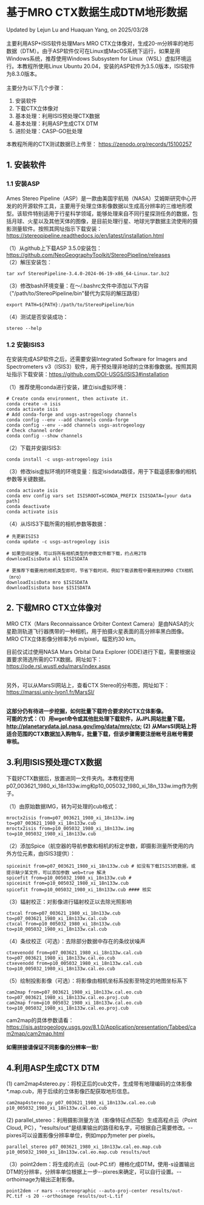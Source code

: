 基于MRO CTX数据生成DTM地形数据
===
Updated by Lejun Lu and Huaquan Yang, on 2025/03/28
<br><br>
主要利用ASP+ISIS软件处理Mars MRO CTX立体像对，生成20-m分辨率的地形数据（DTM）。由于ASP软件仅可在Linux或MacOS系统下运行，如果是用Windows系统，推荐使用Windows Subsystem for Linux（WSL）虚拟环境运行。本教程所使用Linux Ubuntu 20.04，安装的ASP软件为3.5.0版本，ISIS软件为8.3.0版本。
<br><br>
主要分为以下几个步骤：
1. 安装软件
2. 下载CTX立体像对
3. 基本处理：利用ISIS预处理CTX数据
4. 基本处理：利用ASP生成CTX DTM
5. 进阶处理：CASP-GO批处理

本教程所用的CTX测试数据已上传至： https://zenodo.org/records/15100257
<br>

## 1. 安装软件

### 1.1 安装ASP

Ames Stereo Pipeline（ASP）是一款由美国宇航局（NASA）艾姆斯研究中心开发的的开源软件工具，主要用于处理立体影像数据以生成高分辨率的三维地形模型。该软件特别适用于行星科学领域，能够处理来自不同行星探测任务的数据，包括月球、火星以及其他天体的图像，是目前处理行星、地球光学数据主流使用的摄影测量软件。按照其网址指示下载安装：https://stereopipeline.readthedocs.io/en/latest/installation.html

（1）从github上下载ASP 3.5.0安装包：https://github.com/NeoGeographyToolkit/StereoPipeline/releases<br>
（2）解压安装包：
```
tar xvf StereoPipeline-3.4.0-2024-06-19-x86_64-Linux.tar.bz2
```
（3）修改bash环境变量：在～/.bashrc文件中添加以下内容（"/path/to/StereoPipeline/bin"替代为实际的解压路径）
```
export PATH=${PATH}:/path/to/StereoPipeline/bin
```
（4）测试是否安装成功：
```
stereo --help
```


### 1.2 安装ISIS3

在安装完成ASP软件之后，还需要安装Integrated Software for Imagers and Spectrometers v3（ISIS3）软件，用于预处理非地球的立体影像数据。按照其网址指示下载安装：https://github.com/DOI-USGS/ISIS3#installation

（1）推荐使用conda进行安装，建立isis虚拟环境：
```
# Create conda environment, then activate it.
conda create -n isis 
conda activate isis
# Add conda-forge and usgs-astrogeology channels
conda config --env --add channels conda-forge
conda config --env --add channels usgs-astrogeology
# Check channel order
conda config --show channels
```
（2）下载并安装ISIS3:
```
conda install -c usgs-astrogeology isis
```
（3）修改isis虚拟环境的环境变量：指定isisdata路径，用于下载遥感影像的相机参数等关键数据。
```
conda activate isis
conda env config vars set ISISROOT=$CONDA_PREFIX ISISDATA=[your data path]
conda deactivate
conda activate isis
```
（4）从ISIS3下载所需的相机参数等数据：

```
# 先更新ISIS3
conda update -c usgs-astrogeology isis

# 如果空间足够，可以将所有相机类型的参数文件都下载，约占用2TB
downloadIsisData all $ISISDATA

# 更推荐下载要用的相机类型即可，节省下载时间，例如下载该教程中要用到的MRO CTX相机（mro）
downloadIsisData mro $ISISDATA
downloadIsisData base $ISISDATA
```


## 2. 下载MRO CTX立体像对

MRO CTX（Mars Reconnaissance Orbiter Context Camera）是由NASA的火星勘测轨道飞行器携带的一种相机，用于拍摄火星表面的高分辨率黑白图像。MRO CTX立体影像分辨率为6 m/pixel，幅宽约30 km。<br>

目前仅试过使用NASA Mars Orbital Data Explorer (ODE)进行下载，需要根据设置要求筛选所需的CTX数据。网址如下：https://ode.rsl.wustl.edu/mars/index.aspx<br><br>

另外，可以从MarsSI网站上，查看CTX Stereo的分布图，网址如下：https://marssi.univ-lyon1.fr/MarsSI/<br><br>

**这部分仍有待进一步挖掘，如何批量下载符合要求的CTX立体影像。**<br>
**可能的方式：（1）用wget命令或其他批处理下载软件，从JPL网站批量下载，http://planetarydata.jpl.nasa.gov/img/data/mro/ctx; (2) 从MarsSI网站上将适合范围的CTX数据加入购物车，批量下载，但该步骤需要注册帐号且帐号需要审核。**


## 3.利用ISIS预处理CTX数据

下载好CTX数据后，放置进同一文件夹内。本教程使用p07_003621_1980_xi_18n133w.img和p10_005032_1980_xi_18n_133w.img作为例子。

（1）由原始数据IMG，转为可处理的cub格式：
```
mroctx2isis from=p07_003621_1980_xi_18n133w.img to=p07_003621_1980_xi_18n133w.cub
mroctx2isis from=p10_005032_1980_xi_18n133w.img to=p10_005032_1980_xi_18n133w.cub
```
（2）添加Spice（航空器的导航参数和相机的标定参数，即摄影测量所使用的内外方位元素，由ISIS3提供）：
```
spiceinit from=p07_003621_1980_xi_18n133w.cub # 如没有下载ISIS3的数据，或提示缺少某文件，可以添加参数 web=true 解决
spicefit from=p10_005032_1980_xi_18n133w.cub # 
spiceinit from=p10_005032_1980_xi_18n133w.cub
spicefit from=p10_005032_1980_xi_18n133w.cub #### 核实
```
（3）辐射校正：对影像进行辐射校正以去除光照影响
```
ctxcal from=p07_003621_1980_xi_18n133w.cub to=p07_003621_1980_xi_18n133w.cal.cub
ctxcal from=p10_005032_1980_xi_18n133w.cub to=p10_005032_1980_xi_18n133w.cal.cub
```
（4）条纹校正（可选）：去除部分数据中存在的条纹状噪声
```
ctxevenodd from=p07_003621_1980_xi_18n133w.cal.cub to=p07_003621_1980_xi_18n133w.cal.eo.cub
ctxevenodd from=p10_005032_1980_xi_18n133w.cal.cub to=p10_005032_1980_xi_18n133w.cal.eo.cub
```
（5）绘制投影影像（可选）：将影像由相机坐标系投影至特定的地图坐标系下
```
cam2map from=p07_003621_1980_xi_18n133w.cal.eo.cub to=p07_003621_1980_xi_18n133w.cal.eo.proj.cub
cam2map from=p10_005032_1980_xi_18n133w.cal.eo.cub to=p10_005032_1980_xi_18n133w.cal.eo.proj.cub
```
cam2map的具体参数请看：https://isis.astrogeology.usgs.gov/8.1.0/Application/presentation/Tabbed/cam2map/cam2map.html<br><br>
**如需拼接请保证不同影像的分辨率一致!**


## 4.利用ASP生成CTX DTM
(1) cam2map4stereo.py：将校正后的cub文件，生成带有地理编码的立体影像*.map.cub，用于后续的立体影像匹配获取地形信息。
```
cam2map4stereo.py p07_003621_1980_xi_18n133w.cal.eo.cub p10_005032_1980_xi_18n133w.cal.eo.cub
```
(2) parallel_stereo：利用摄影测量方法（影像特征点匹配）生成高程点云（Point Cloud, PC），"results/out"是结果输出的路径和名字，可根据自己需要修改。--pixres可以设置影像分辨率单位，例如mpp为meter per pixels。
```
parallel_stereo p07_003621_1980_xi_18n133w.cal.eo.map.cub p10_005032_1980_xi_18n133w.cal.eo.map.cub results/out 
```
（3）point2dem：将生成的点云（out-PC.tif）栅格化成DTM，使用-s设置输出DTM的分辨率，分辨率单位根据上一步--pixres来确定，可以自行设置。--orthoimage为输出正射影像。
```
point2dem -r mars --stereographic --auto-proj-center results/out-PC.tif -s 20 --orthoimage results/out-L.tif
```
